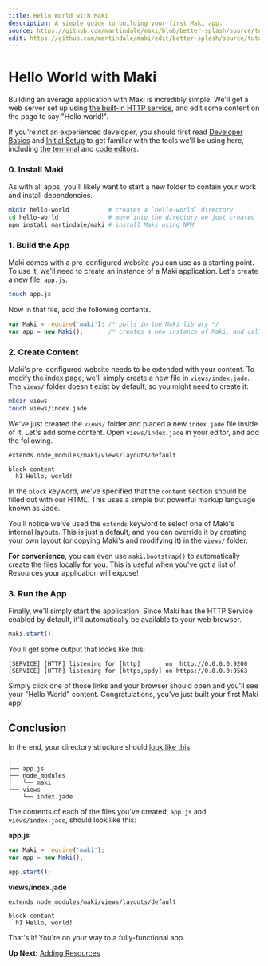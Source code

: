 ```yaml
---
title: Hello World with Maki
description: A simple guide to building your first Maki app.
source: https://github.com/martindale/maki/blob/better-splash/source/tutorials/hello-world.md
edit: https://github.com/martindale/maki/edit/better-splash/source/tutorials/hello-world.md
---
```

# Hello World with Maki
Building an average application with Maki is incredibly simple.  We'll get a web
server set up using [the built-in HTTP service](/docs/services#http), and edit
some content on the page to say "Hello world!".

If you're not an experienced developer, you should first read [Developer
Basics](/tutorials/developer-basics) and [Initial
Setup](/tutorials/initial-setup) to get familiar with the tools we'll be using
here, including [the terminal](/tutorials/developer-basics#terminal) and [code editors](/tutorials/developer-basics#code-editors).

### 0. Install Maki
As with all apps, you'll likely want to start a new folder to contain your work
and install dependencies.

```bash
mkdir hello-world           # creates a `hello-world` directory
cd hello-world              # move into the directory we just created
npm install martindale/maki # install Maki using NPM
```

### 1. Build the App
Maki comes with a pre-configured website you can use as a starting point.  To
use it, we'll need to create an instance of a Maki application.  Let's create a
new file, `app.js`.

```bash
touch app.js
```

Now in that file, add the following contents.

```javascript
var Maki = require('maki'); /* pulls in the Maki library */
var app = new Maki();       /* creates a new instance of Maki, and calls it "app" */
```

### 2. Create Content
Maki's pre-configured website needs to be extended with your content.  To modify
the index page, we'll simply create a new file in `views/index.jade`.  The
`views/` folder doesn't exist by default, so you might need to create it:

```bash
mkdir views
touch views/index.jade
```

We've just created the `views/` folder and placed a new `index.jade` file inside
of it.  Let's add some content.  Open `views/index.jade` in your editor, and add
the following.

```jade
extends node_modules/maki/views/layouts/default

block content
  h1 Hello, world!
```

In the `block` keyword, we've specified that the `content` section should be
filled out with our HTML.  This uses a simple but powerful markup language known
as Jade.

You'll notice we've used the `extends` keyword to select one of Maki's internal
layouts.  This is just a default, and you can override it by creating your own
layout (or copying Maki's and modifying it) in the `views/` folder.

**For convenience**, you can even use `maki.bootstrap()` to automatically create
the files locally for you.  This is useful when you've got a list of Resources
your application will expose!

### 3. Run the App
Finally, we'll simply start the application.  Since Maki has the HTTP Service
enabled by default, it'll automatically be available to your web browser.

```javascript
maki.start();
```

You'll get some output that looks like this:

```
[SERVICE] [HTTP] listening for [http]       on  http://0.0.0.0:9200
[SERVICE] [HTTP] listening for [https,spdy] on https://0.0.0.0:9563
```

Simply click one of those links and your browser should open and you'll see your
"Hello World" content.  Congratulations, you've just built your first Maki app!

## Conclusion
In the end, your directory structure should <abbr class="tooltipped" title="This illustration was generated by `tree -L 2`">look like this</abbr>:

```
.
├── app.js
├── node_modules
│   └── maki
└── views
    └── index.jade
```

The contents of each of the files you've created, `app.js` and `views/index.jade`, should look like this:


**app.js**
```javascript
var Maki = require('maki');
var app = new Maki();

app.start();
```

**views/index.jade**
```jade
extends node_modules/maki/views/layouts/default

block content
  h1 Hello, world!
```

That's it!  You're on your way to a fully-functional app.

**Up Next:** [Adding Resources](/tutorials/adding-resources)
